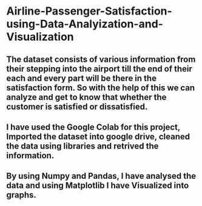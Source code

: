 # Airline-Passenger-Satisfaction-using-Data-Analyization-and-Visualization

## The dataset consists of various information from their stepping into the airport till the end of their each and every part will be there in the satisfaction form. So with the help of this we can analyze and get to know that whether the customer is satisfied or dissatisfied.

## I have used the Google Colab for this project, Imported the dataset into google drive, cleaned the data using libraries and retrived the information.

## By using Numpy and Pandas, I have analysed the data and using Matplotlib I have Visualized into graphs.
